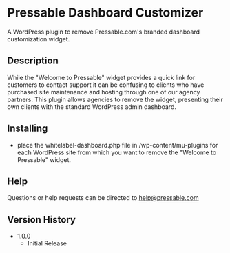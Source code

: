 # Pressable Dashboard Customizer
A WordPress plugin to remove Pressable.com's branded dashboard customization widget.

## Description
While the "Welcome to Pressable" widget provides a quick link for customers to contact support it can be confusing to clients who have purchased site maintenance and hosting through one of our agency partners. This plugin allows agencies to remove the widget, presenting their own clients with the standard WordPress admin dashboard.

## Installing
* place the whitelabel-dashboard.php file in /wp-content/mu-plugins for each WordPress site from which you want to remove the "Welcome to Pressable" widget.

## Help
Questions or help requests can be directed to help@pressable.com

## Version History
* 1.0.0
    * Initial Release

